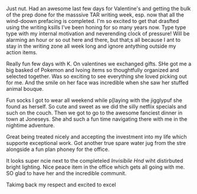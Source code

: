 Just nut. Had an awesome last few days for Valentine's and getting the bulk of the prep done for the masssive TAR writing week, esp. now that all the wind-doown prefacing is completed. I'm so excited to get that drasfted using the writing ksills I've been honing for so many years now. Type type type with my internal motivation and neverending clock of pressure! Will be alarming an hour or so out here and there, but that;s all because I ant to stay in the writing zone all week long and ignore antything outside my action items.

Really fun few days with K. On valentines we exchanged gifts. SHe got me a big basked of Pokemon and lvoing items so thoughtfully organized and selected together. Was so exciting to see everything she loved picking out for me. And the smile on her face was incredible when she saw her stuffed animal bouque.

Fun socks I got to wear all weekend while p[laying with the jigglypuf she found as herself. So cute and sweet as we did the silly netflix specials and such on the couch. Then we got to go to the awesome fanciest dinner in town at Joneseys. She ahd such a fun time navigating there with me in the nightime adventure.

Great being treated nicely and accepting the investment into my life which supporte exceptional work. Got another true spare water jug from the stre alongside a fun plan phoney for the office.

It looks super ncie next to the completeled _Invisibile Hnd_ wiht distirbuted bright lighting. Nice peace item in the office which gets all going with me. SO glad to have her and the incredible communit. 

Takimg back my respect and excited to excel
